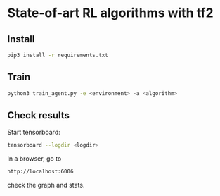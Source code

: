 # State-of-art RL algorithms with tf2

## Install

```bash
pip3 install -r requirements.txt 
```

## Train

```bash
python3 train_agent.py -e <environment> -a <algorithm> 
```

## Check results

Start tensorboard:

```bash
tensorboard --logdir <logdir>
```

In a browser, go to 
```bash
http://localhost:6006 
```
check the graph and stats.
